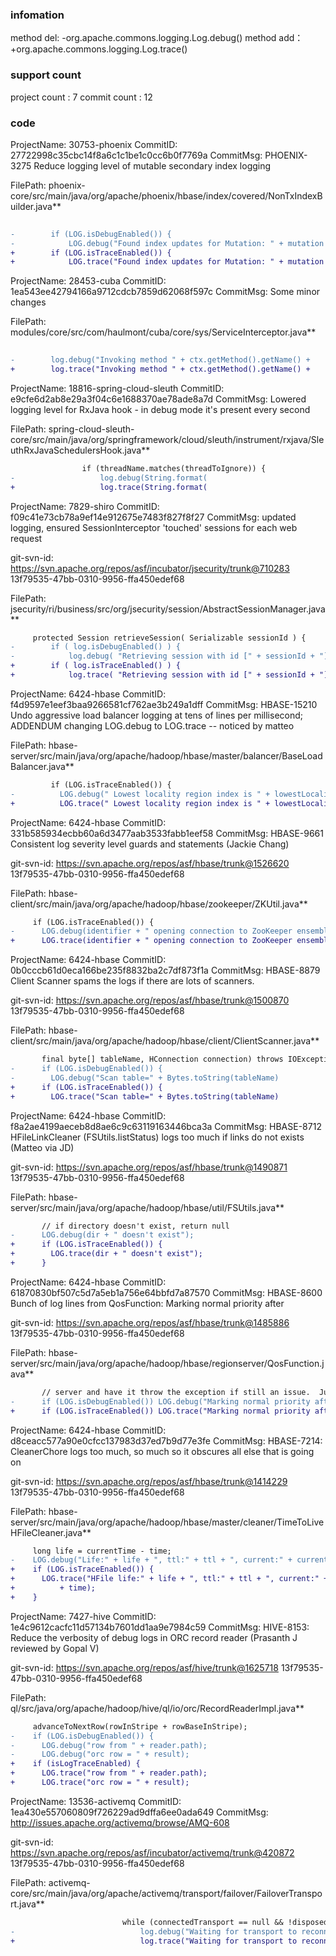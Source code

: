 ###  infomation 
method del:
-org.apache.commons.logging.Log.debug()
method add：
+org.apache.commons.logging.Log.trace()
###  support count
project count : 7
commit count : 12
###  code
ProjectName: 30753-phoenix
CommitID: 27722998c35cbc14f8a6c1c1be1c0cc6b0f7769a
CommitMsg: PHOENIX-3275 Reduce logging level of mutable secondary index logging

FilePath: phoenix-core/src/main/java/org/apache/phoenix/hbase/index/covered/NonTxIndexBuilder.java**
```diff
 
-        if (LOG.isDebugEnabled()) {
-            LOG.debug("Found index updates for Mutation: " + mutation + "\n" + manager);
+        if (LOG.isTraceEnabled()) {
+            LOG.trace("Found index updates for Mutation: " + mutation + "\n" + manager);
```
ProjectName: 28453-cuba
CommitID: 1ea543ee42794166a9712cdcb7859d62068f597c
CommitMsg: Some minor changes

FilePath: modules/core/src/com/haulmont/cuba/core/sys/ServiceInterceptor.java**
```diff
 
-        log.debug("Invoking method " + ctx.getMethod().getName() +
+        log.trace("Invoking method " + ctx.getMethod().getName() +
```
ProjectName: 18816-spring-cloud-sleuth
CommitID: e9cfe6d2ab8e29a3f04c6e1688370ae78ade8a7d
CommitMsg: Lowered logging level for RxJava hook - in debug mode it's present every second

FilePath: spring-cloud-sleuth-core/src/main/java/org/springframework/cloud/sleuth/instrument/rxjava/SleuthRxJavaSchedulersHook.java**
```diff
 				if (threadName.matches(threadToIgnore)) {
-					log.debug(String.format(
+					log.trace(String.format(
```
ProjectName: 7829-shiro
CommitID: f09c41e73cb78a9ef14e912675e7483f827f8f27
CommitMsg: updated logging, ensured SessionInterceptor 'touched' sessions for each web request


git-svn-id: https://svn.apache.org/repos/asf/incubator/jsecurity/trunk@710283 13f79535-47bb-0310-9956-ffa450edef68

FilePath: jsecurity/ri/business/src/org/jsecurity/session/AbstractSessionManager.java**
```diff
     protected Session retrieveSession( Serializable sessionId ) {
-        if ( log.isDebugEnabled() ) {
-            log.debug( "Retrieving session with id [" + sessionId + "] from the EIS" );
+        if ( log.isTraceEnabled() ) {
+            log.trace( "Retrieving session with id [" + sessionId + "] from the EIS" );
```
ProjectName: 6424-hbase
CommitID: f4d9597e1eef3baa9266581cf762ae3b249a1dff
CommitMsg:  HBASE-15210 Undo aggressive load balancer logging at tens of lines per millisecond; ADDENDUM changing LOG.debug to LOG.trace -- noticed by matteo

FilePath: hbase-server/src/main/java/org/apache/hadoop/hbase/master/balancer/BaseLoadBalancer.java**
```diff
         if (LOG.isTraceEnabled()) {
-          LOG.debug(" Lowest locality region index is " + lowestLocalityRegionIndex
+          LOG.trace(" Lowest locality region index is " + lowestLocalityRegionIndex
```
ProjectName: 6424-hbase
CommitID: 331b585934ecbb60a6d3477aab3533fabb1eef58
CommitMsg: HBASE-9661 Consistent log severity level guards and statements (Jackie Chang)


git-svn-id: https://svn.apache.org/repos/asf/hbase/trunk@1526620 13f79535-47bb-0310-9956-ffa450edef68

FilePath: hbase-client/src/main/java/org/apache/hadoop/hbase/zookeeper/ZKUtil.java**
```diff
     if (LOG.isTraceEnabled()) {
-      LOG.debug(identifier + " opening connection to ZooKeeper ensemble=" + ensemble);
+      LOG.trace(identifier + " opening connection to ZooKeeper ensemble=" + ensemble);
```
ProjectName: 6424-hbase
CommitID: 0b0cccb61d0eca166be235f8832ba2c7df873f1a
CommitMsg: HBASE-8879 Client Scanner spams the logs if there are lots of scanners.

git-svn-id: https://svn.apache.org/repos/asf/hbase/trunk@1500870 13f79535-47bb-0310-9956-ffa450edef68

FilePath: hbase-client/src/main/java/org/apache/hadoop/hbase/client/ClientScanner.java**
```diff
       final byte[] tableName, HConnection connection) throws IOException {
-      if (LOG.isDebugEnabled()) {
-        LOG.debug("Scan table=" + Bytes.toString(tableName)
+      if (LOG.isTraceEnabled()) {
+        LOG.trace("Scan table=" + Bytes.toString(tableName)
```
ProjectName: 6424-hbase
CommitID: f8a2ae4199aeceb8d8ae6c9c63119163446bca3a
CommitMsg: HBASE-8712  HFileLinkCleaner (FSUtils.listStatus) logs too much if
            links do not exists (Matteo via JD)


git-svn-id: https://svn.apache.org/repos/asf/hbase/trunk@1490871 13f79535-47bb-0310-9956-ffa450edef68

FilePath: hbase-server/src/main/java/org/apache/hadoop/hbase/util/FSUtils.java**
```diff
       // if directory doesn't exist, return null
-      LOG.debug(dir + " doesn't exist");
+      if (LOG.isTraceEnabled()) {
+        LOG.trace(dir + " doesn't exist");
+      }
```
ProjectName: 6424-hbase
CommitID: 61870830bf507c5d7a5eb1a756e64bbfd7a87570
CommitMsg: HBASE-8600 Bunch of log lines from QosFunction: Marking normal priority after

git-svn-id: https://svn.apache.org/repos/asf/hbase/trunk@1485886 13f79535-47bb-0310-9956-ffa450edef68

FilePath: hbase-server/src/main/java/org/apache/hadoop/hbase/regionserver/QosFunction.java**
```diff
       // server and have it throw the exception if still an issue.  Just mark it normal priority.
-      if (LOG.isDebugEnabled()) LOG.debug("Marking normal priority after getting exception=" + ex);
+      if (LOG.isTraceEnabled()) LOG.trace("Marking normal priority after getting exception=" + ex);
```
ProjectName: 6424-hbase
CommitID: d8ceacc577a90e0cfcc137983d37ed7b9d77e3fe
CommitMsg: HBASE-7214: CleanerChore logs too much, so much so it obscures all else that is going on

git-svn-id: https://svn.apache.org/repos/asf/hbase/trunk@1414229 13f79535-47bb-0310-9956-ffa450edef68

FilePath: hbase-server/src/main/java/org/apache/hadoop/hbase/master/cleaner/TimeToLiveHFileCleaner.java**
```diff
     long life = currentTime - time;
-    LOG.debug("Life:" + life + ", ttl:" + ttl + ", current:" + currentTime + ", from: " + time);
+    if (LOG.isTraceEnabled()) {
+      LOG.trace("HFile life:" + life + ", ttl:" + ttl + ", current:" + currentTime + ", from: "
+          + time);
+    }
```
ProjectName: 7427-hive
CommitID: 1e4c9612cacfc11d57134b7601dd1aa9e7984c59
CommitMsg: HIVE-8153: Reduce the verbosity of debug logs in ORC record reader (Prasanth J reviewed by Gopal V)

git-svn-id: https://svn.apache.org/repos/asf/hive/trunk@1625718 13f79535-47bb-0310-9956-ffa450edef68

FilePath: ql/src/java/org/apache/hadoop/hive/ql/io/orc/RecordReaderImpl.java**
```diff
     advanceToNextRow(rowInStripe + rowBaseInStripe);
-    if (LOG.isDebugEnabled()) {
-      LOG.debug("row from " + reader.path);
-      LOG.debug("orc row = " + result);
+    if (isLogTraceEnabled) {
+      LOG.trace("row from " + reader.path);
+      LOG.trace("orc row = " + result);
```
ProjectName: 13536-activemq
CommitID: 1ea430e557060809f726229ad9dffa6ee0ada649
CommitMsg: http://issues.apache.org/activemq/browse/AMQ-608

git-svn-id: https://svn.apache.org/repos/asf/incubator/activemq/trunk@420872 13f79535-47bb-0310-9956-ffa450edef68

FilePath: activemq-core/src/main/java/org/apache/activemq/transport/failover/FailoverTransport.java**
```diff
                         while (connectedTransport == null && !disposed && connectionFailure==null ) {
-                            log.debug("Waiting for transport to reconnect.");
+                            log.trace("Waiting for transport to reconnect.");
```
